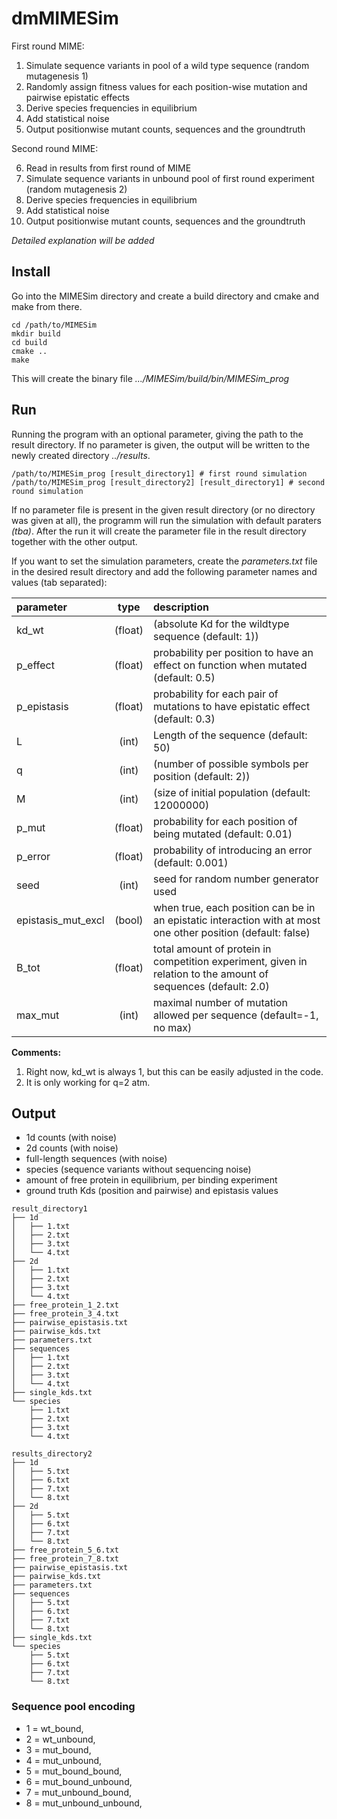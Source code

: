 # dmMIMESim

First round MIME:
1. Simulate sequence variants in pool of a wild type sequence (random mutagenesis 1)
2. Randomly assign fitness values for each position-wise mutation and pairwise epistatic effects
3. Derive species frequencies in equilibrium
4. Add statistical noise
5. Output positionwise mutant counts, sequences and the groundtruth

Second round MIME:

6. Read in results from first round of MIME
7. Simulate sequence variants in unbound pool of first round experiment (random mutagenesis 2)
8. Derive species frequencies in equilibrium
9. Add statistical noise
10. Output positionwise mutant counts, sequences and the groundtruth

*Detailed explanation will be added*

## Install

Go into the MIMESim directory and create a build directory and cmake and make from there.

```
cd /path/to/MIMESim
mkdir build
cd build
cmake ..
make
```
This will create the binary file *.../MIMESim/build/bin/MIMESim_prog*

## Run


Running the program with an optional parameter, giving the path to the result directory. 
If no parameter is given, the output will be written to the newly created directory *../results*.

```
/path/to/MIMESim_prog [result_directory1] # first round simulation
/path/to/MIMESim_prog [result_directory2] [result_directory1] # second round simulation
```

If no parameter file is present in the given result directory (or no directory was given at all), the programm will run the simulation with default paraters *(tba)*.
After the run it will create the parameter file in the result directory together with the other output. 

If you want to set the simulation parameters, create the *parameters.txt* file in the desired result directory and add the following parameter names and values (tab separated):

| parameter          | type          | description  |
| :-------------     |:-------------:| :------------|
| kd_wt              | (float)       |   (absolute Kd for the wildtype sequence (default: 1))|
| p_effect           | (float)       |   probability per position to have an effect on function when mutated (default: 0.5) |
| p_epistasis        | (float)       |   probability for each pair of mutations to have epistatic effect (default: 0.3) |
| L                  | (int)         |   Length of the sequence (default: 50) |
| q                  | (int)         |   (number of possible symbols per position (default: 2))  |
| M                  | (int)         |   (size of initial population (default: 12000000)  |
| p_mut              | (float)       |   probability for each position of being mutated (default: 0.01) |
| p_error            | (float)       |   probability of introducing an error (default: 0.001) |
| seed               | (int)         |   seed for random number generator used |
| epistasis_mut_excl | (bool)        |   when true, each position can be in an epistatic interaction with at most one other position (default: false) |
| B_tot              | (float)       |   total amount of protein in competition experiment, given in relation to the amount of sequences (default: 2.0) |
| max_mut            | (int)         |   maximal number of mutation allowed per sequence (default=-1, no max) |

**Comments:**
1. Right now, kd_wt is always 1, but this can be easily adjusted in the code.
2. It is only working for q=2 atm.


## Output

* 1d counts (with noise)
* 2d counts (with noise)
* full-length sequences (with noise)
* species (sequence variants without sequencing noise)
* amount of free protein in equilibrium, per binding experiment
* ground truth Kds (position and pairwise) and epistasis values

```
result_directory1
├── 1d
│   ├── 1.txt
│   ├── 2.txt
│   ├── 3.txt
│   └── 4.txt
├── 2d
│   ├── 1.txt
│   ├── 2.txt
│   ├── 3.txt
│   └── 4.txt
├── free_protein_1_2.txt
├── free_protein_3_4.txt
├── pairwise_epistasis.txt
├── pairwise_kds.txt
├── parameters.txt
├── sequences
│   ├── 1.txt
│   ├── 2.txt
│   ├── 3.txt
│   └── 4.txt
├── single_kds.txt
└── species
    ├── 1.txt
    ├── 2.txt
    ├── 3.txt
    └── 4.txt
```

```
results_directory2
├── 1d
│   ├── 5.txt
│   ├── 6.txt
│   ├── 7.txt
│   └── 8.txt
├── 2d
│   ├── 5.txt
│   ├── 6.txt
│   ├── 7.txt
│   └── 8.txt
├── free_protein_5_6.txt
├── free_protein_7_8.txt
├── pairwise_epistasis.txt
├── pairwise_kds.txt
├── parameters.txt
├── sequences
│   ├── 5.txt
│   ├── 6.txt
│   ├── 7.txt
│   └── 8.txt
├── single_kds.txt
└── species
    ├── 5.txt
    ├── 6.txt
    ├── 7.txt
    └── 8.txt
```
### Sequence pool encoding
* 1 = wt_bound,
* 2 = wt_unbound,
* 3 = mut_bound,
* 4 = mut_unbound,
* 5 = mut_bound_bound,
* 6 = mut_bound_unbound,
* 7 = mut_unbound_bound,
* 8 = mut_unbound_unbound,
